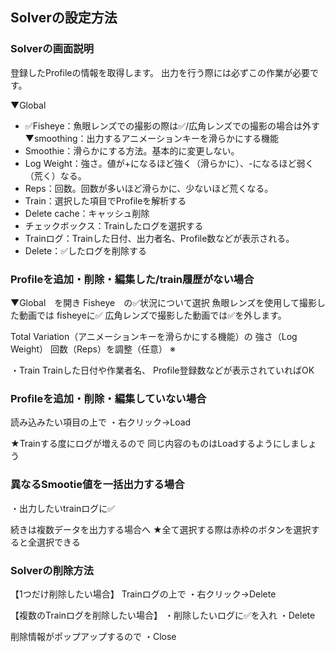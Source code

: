 ## Solverの設定方法

### Solverの画面説明
登録したProfileの情報を取得します。
出力を行う際には必ずこの作業が必要です。

▼Global
- ✅Fisheye：魚眼レンズでの撮影の際は✅/広角レンズでの撮影の場合は外す
▼smoothing：出力するアニメーションキーを滑らかにする機能
- Smoothie：滑らかにする方法。基本的に変更しない。
- Log Weight：強さ。値が+になるほど強く（滑らかに）、-になるほど弱く（荒く）なる。
- Reps：回数。回数が多いほど滑らかに、少ないほど荒くなる。
- Train：選択した項目でProfileを解析する
- Delete cache：キャッシュ削除
- チェックボックス：Trainしたログを選択する
- Trainログ：Trainした日付、出力者名、Profile数などが表示される。
- Delete：✅したログを削除する

### Profileを追加・削除・編集した/train履歴がない場合
▼Global　を開き
Fisheye　の✅状況について選択
魚眼レンズを使用して撮影した動画では fisheyeに✅
広角レンズで撮影した動画では✅を外します。

Total Variation（アニメーションキーを滑らかにする機能）の 強さ（Log Weight） 回数（Reps）を調整（任意）
※

・Train
Trainした日付や作業者名、
Profile登録数などが表示されていればOK

### Profileを追加・削除・編集していない場合
読み込みたい項目の上で
・右クリック→Load

★Trainする度にログが増えるので
同じ内容のものはLoadするようにしましょう

### 異なるSmootie値を一括出力する場合
・出力したいtrainログに✅

続きは複数データを出力する場合へ
★全て選択する際は赤枠のボタンを選択すると全選択できる

### Solverの削除方法
【1つだけ削除したい場合】
Trainログの上で
・右クリック→Delete

【複数のTrainログを削除したい場合】
・削除したいログに✅を入れ
・Delete

削除情報がポップアップするので
・Close
